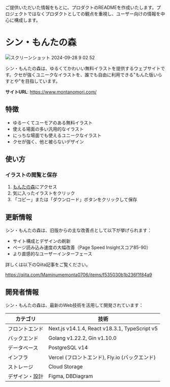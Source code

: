 ご提供いただいた情報をもとに、プロダクトのREADMEを作成いたします。プロジェクトではなくプロダクトとしての観点を重視し、ユーザー向けの情報を中心に構成します。

# シン・もんたの森

![スクリーンショット 2024-09-28 9 02 52](https://github.com/user-attachments/assets/0a914eaa-47bd-4676-8f07-1061adb2f729)


シン・もんたの森は、ゆるくてかわいい無料イラストを提供するウェブサイトです。クセが強くユニークなイラストを、誰でも自由に利用できる"もんた版いらすとや"を目指しています。

**サイトURL**:
https://www.montanomori.com/

## 特徴

- ゆるーくてユーモアのある無料イラスト
- 使える場面の多い汎用的なイラスト
- にっちな場面でも使えるユニークなイラスト
- クセが強く、他と被らないデザイン

## 使い方

### イラストの閲覧と保存

1. [もんたの森](https://www.montanomori.com/)にアクセス
2. 気に入ったイラストをクリック
3. 「コピー」または「ダウンロード」ボタンをクリックして保存

## 更新情報

シン・もんたの森は、旧版からの主な改善点として以下が挙げられます：

- サイト構成とデザインの刷新
- ページ読み込み速度の大幅改善（Page Speed Insightスコア85-90）
- より直感的なユーザーインターフェース

詳しくは以下のQiita記事をご覧ください。

https://qiita.com/Maminumemonta0706/items/f535030b1b236f1f84a9


## 開発者情報

シン・もんたの森は、最新のWeb技術を活用して開発されています：

| カテゴリ | 技術 |
|----------|------|
| フロントエンド | Next.js v14.1.4, React v18.3.1, TypeScript v5 |
| バックエンド | Golang v1.22.2, Gin v1.10.0 |
| データベース | PostgreSQL v14 |
| インフラ | Vercel (フロントエンド), Fly.io (バックエンド) |
| ストレージ | Cloud Storage |
| デザイン・設計 | Figma, DBDiagram |
